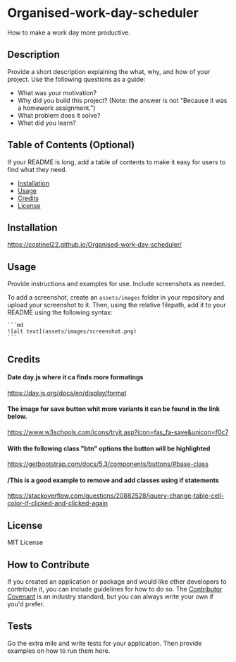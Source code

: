 # Organised-work-day-scheduler
How to make a work day more productive.
## Description

Provide a short description explaining the what, why, and how of your project. Use the following questions as a guide:

- What was your motivation?
- Why did you build this project? (Note: the answer is not "Because it was a homework assignment.")
- What problem does it solve?
- What did you learn?

## Table of Contents (Optional)

If your README is long, add a table of contents to make it easy for users to find what they need.

- [Installation](#installation)
- [Usage](#usage)
- [Credits](#credits)
- [License](#license)

## Installation

https://costinel22.github.io/Organised-work-day-scheduler/


## Usage

Provide instructions and examples for use. Include screenshots as needed.

To add a screenshot, create an `assets/images` folder in your repository and upload your screenshot to it. Then, using the relative filepath, add it to your README using the following syntax:

    ```md
    ![alt text](assets/images/screenshot.png)
    ```

## Credits
#### Date day.js where it ca finds more formatings
https://day.js.org/docs/en/display/format

#### The image for save button whit more variants it can be found in the link below.
https://www.w3schools.com/icons/tryit.asp?icon=fas_fa-save&unicon=f0c7

#### With the following class "btn" options the button will be highlighted
https://getbootstrap.com/docs/5.3/components/buttons/#base-class

#### /This is a good example to remove and add classes using if statements
https://stackoverflow.com/questions/20882528/jquery-change-table-cell-color-if-clicked-and-clicked-again



## License

MIT License

## How to Contribute

If you created an application or package and would like other developers to contribute it, you can include guidelines for how to do so. The [Contributor Covenant](https://www.contributor-covenant.org/) is an industry standard, but you can always write your own if you'd prefer.

## Tests

Go the extra mile and write tests for your application. Then provide examples on how to run them here.